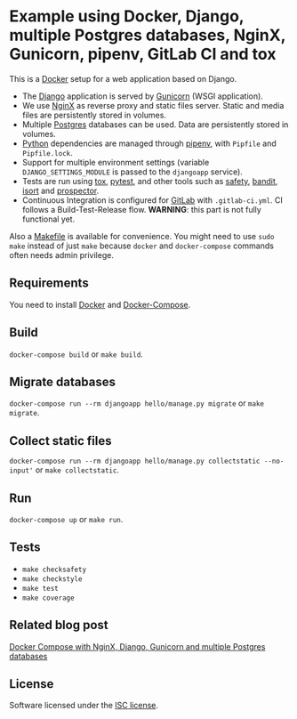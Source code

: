 # Example using Docker, Django, multiple Postgres databases, NginX, Gunicorn, pipenv, GitLab CI and tox
This is a [Docker][] setup for a web application based on Django.

- The [Django][] application is served by [Gunicorn][] (WSGI application).
- We use [NginX][] as reverse proxy and static files server. Static and media files are
  persistently stored in volumes.
- Multiple [Postgres][] databases can be used. Data are persistently stored in volumes.
- [Python][] dependencies are managed through [pipenv][], with `Pipfile` and `Pipfile.lock`.
- Support for multiple environment settings (variable `DJANGO_SETTINGS_MODULE` is passed
  to the `djangoapp` service).
- Tests are run using [tox][], [pytest][], and other tools such as [safety][], [bandit][], [isort][] and [prospector][].
- Continuous Integration is configured for [GitLab][] with `.gitlab-ci.yml`.
  CI follows a Build-Test-Release flow. **WARNING**: this part is not fully functional yet.

Also a [Makefile][] is available for convenience. You might need to use `sudo make`
instead of just `make` because `docker` and `docker-compose` commands often needs
admin privilege.

## Requirements
You need to install [Docker][] and [Docker-Compose][].

## Build
`docker-compose build` or `make build`.

## Migrate databases
`docker-compose run --rm djangoapp hello/manage.py migrate` or `make migrate`.

## Collect static files
`docker-compose run --rm djangoapp hello/manage.py collectstatic --no-input'` or `make collectstatic`.

## Run
`docker-compose up` or `make run`.

## Tests
- `make checksafety`
- `make checkstyle`
- `make test`
- `make coverage`

[Docker]: https://www.docker.com/
[Django]: https://www.djangoproject.com/
[Gunicorn]: http://gunicorn.org/
[NginX]: https://www.nginx.com/
[Postgres]: https://www.postgresql.org/
[Python]: https://www.python.org/
[pipenv]: https://docs.pipenv.org/
[tox]: https://tox.readthedocs.io/en/latest/
[pytest]: https://docs.pytest.org/en/latest/
[safety]: https://pyup.io/safety/
[bandit]: https://github.com/openstack/bandit
[isort]: https://github.com/timothycrosley/isort
[prospector]: https://github.com/landscapeio/prospector
[GitLab]: https://about.gitlab.com/
[Makefile]: https://www.gnu.org/software/make/manual/make.html
[Docker-Compose]: https://docs.docker.com/compose/

## Related blog post
[Docker Compose with NginX, Django, Gunicorn and multiple Postgres databases][post]

[post]: http://pawamoy.github.io/2018/02/01/docker-compose-django-postgres-nginx.html

## License
Software licensed under the [ISC license](/LICENSE).
